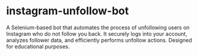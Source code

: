 # instagram-unfollow-bot
A Selenium-based bot that automates the process of unfollowing users on Instagram who do not follow you back. It securely logs into your account, analyzes follower data, and efficiently performs unfollow actions. Designed for educational purposes.
